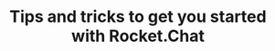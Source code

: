 ---
title: Tips and tricks to get you started with Rocket.Chat
description: In this webinar you will find various tips and tricks to start using Rocket.Chat today!
webinarID: 002
dateEvent: 2018-07-7 10:00:00
webinarURL: https://youtu.be/aeMgkHpSWr0
bgSize: cover
bgColor: 030c1a
off-team-host: Diego Dorgam
off-team-host-image: "/images/team/member/diego-dorgam-01.jpg"
off-team-host-role: Bot Engineer
gmt: -3
language: USA
cover: https://img.youtube.com/vi/aeMgkHpSWr0/0.jpg
categories:
  - Webinars
---